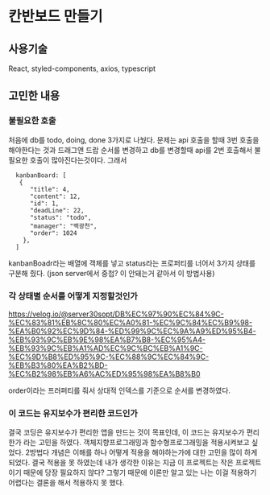 # 칸반보드 만들기

## 사용기술
React, styled-components, axios, typescript

## 고민한 내용
### 불필요한 호출

처음에 db를 todo, doing, done 3가지로 나눴다. 문제는 api 호출을 할때 3번 호출을 해야한다는 것과 드래그앤 드랍 순서를 변경하고 db를 변경할때 api를 2번 호출해서 불필요한 호출이 많아진다는것이다. 
그래서 
```
  kanbanBoard: [
   {
      "title": 4,
      "content": 12,
      "id": 1,
      "deadLine": 22,
      "status": "todo",
      "manager": "백광천",
      "order": 1024
    },
  ]
```
  
kanbanBoadr라는 배열에 객체를 넣고 status라는 프로퍼티를 너어서 3가지 상태를 구분해 줬다.
(json server에서 중첩? 이 안돼는거 같아서 이 방법사용)






### 각 상태별 순서를 어떻게 지정할것인가

https://velog.io/@server30sopt/DB%EC%97%90%EC%84%9C-%EC%83%81%EB%8C%80%EC%A0%81-%EC%9C%84%EC%B9%98-%EA%B0%92%EC%9D%84-%ED%99%9C%EC%9A%A9%ED%95%B4-%EB%93%9C%EB%9E%98%EA%B7%B8-%EC%95%A4-%EB%93%9C%EB%A1%AD%EC%9C%BC%EB%A1%9C-%EC%9D%B8%ED%95%9C-%EC%88%9C%EC%84%9C-%EB%B3%80%EA%B2%BD-%EC%B2%98%EB%A6%AC%ED%95%98%EA%B8%B0

order이라는 프러퍼티를 줘서 상대적 인덱스를 기준으로 순서를 변경하였다.


### 이 코드는 유지보수가 편리한 코드인가

결국 코딩은 유지보수가 편리한 앱을 만드는 것이 목표인데, 이 코드는 유지보수가 편리한가 라는 고민을 하였다. 객체지향프로그래밍과 함수형프로그래밍을 적용시켜보고 싶었다.
2방법다 개념은 이해를 하나 어떻게 적용을 해야하는가에 대한 고민을 많이 하게되었다. 결국 적용을 못 하였는데 내가 생각한 이유는 지금 이 프로젝트는 작은 프로젝트이기 때문에 당장 필요하지 않다? 그렇기 때문에 이론만 알고 있는 나는 이걸 적용하기 어렵다는 결론을 해서 적용하지 못 했다.
